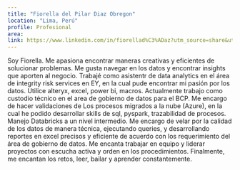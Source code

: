 ```yaml
---
title: "Fiorella del Pilar Diaz Obregon"
location: "Lima, Perú"
profile: Profesional
area: 
link: https://www.linkedin.com/in/fiorellad%C3%ADaz?utm_source=share&utm_campaign=share_via&utm_content=profile&utm_medium=android_app
---
```


Soy Fiorella. Me apasiona encontrar maneras creativas y eficientes de solucionar problemas. Me gusta navegar en los datos y encontrar insights que aporten al negocio.
Trabajé como asistentr de data analytics en el área de integrity risk services en EY, en la cual pude encontrar mi pasión por los datos. Utilice alteryx, excel, power bi, macros. Actualmente trabajo como custodio técnico en el area de gobierno de datos para el BCP. Me encargo de hacer validaciones de Los procesos migrados a la nube (Azure), en la cual he podido desarrollar skills de sql, pyspark, trazabilidad de procesos. Manejo Databricks a un nivel intermedio. Me encargo de velar por la calidad de los datos de manera técnica, ejecutando queries, y desarrollando reportes en excel precisos y eficiente de acuerdo con los requerimiento del área de gobierno de datos. Me encanta trabajar en equipo y liderar proyectos con escucha activa y orden en los procedimientos. Finalmente, me encantan los retos, leer, bailar y aprender constantemente.